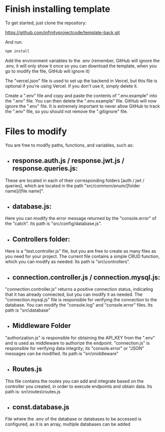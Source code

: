 # Finish installing template

To get started, just clone the repository:

https://github.com/infinityprojectcode/template-back.git

And run:

```bash
npm install
```

Add the environment variables to the .env (remember, GitHub will ignore the .env, it will only show it once so you can download the template, when you go to modify the file, GitHub will ignore it)

The "vercel.json" file is used to set up the backend in Vercel, but this file is optional if you're using Vercel. If you don't use it, simply delete it.

Create a ".env" file and copy and paste the contents of ".env.example" into the ".env" file. You can then delete the ".env.example" file. GitHub will now ignore the ".env" file. It is extremely important to never allow GitHub to track the ".env" file, so you should not remove the ".gitignore" file.

# Files to modify

You are free to modify paths, functions, and variables, such as:

- ## response.auth.js / response.jwt.js / response.queries.js:

These are located in each of their corresponding folders [auth / jwt / queries], which are located in the path "src/common/enum/[folder name]/[file name]".

- ## database.js:

Here you can modify the error message returned by the "console.error" of the "catch". Its path is "src/config/database.js".

- ## Controllers folder:

Here is a "test.controller.js" file, but you are free to create as many files as you need for your project. The current file contains a simple CRUD function, which you can modify as needed. Its path is "src\controllers".

- ## connection.controller.js / connection.mysql.js:

"connection.controller.js" returns a positive connection status, indicating that it has already connected, but you can modify it as needed. The "connection.mysql.js" file is responsible for verifying the connection to the database. You can modify the "console.log" and "console.error" files. Its path is "src\database"

- ## Middleware Folder

"authorization.js" is responsible for obtaining the API_KEY from the ".env" and is used as middleware to authorize the endpoint. "connection.js" is responsible for verifying data integrity; its "console.error" or "JSON" messages can be modified. Its path is "src\middleware"

- ## Routes.js

This file contains the routes you can add and integrate based on the controller you created, in order to execute endpoints and obtain data. Its path is: src\routes\routes.js

- ## const.database.js

File where the .env of the database or databases to be accessed is configured, as it is an array, multiple databases can be added
